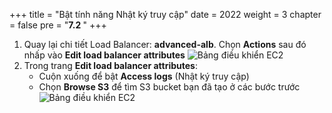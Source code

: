 +++
title = "Bật tính năng Nhật ký truy cập"
date = 2022
weight = 3
chapter = false
pre = "<b>7.2 </b>"
+++
1. Quay lại chi tiết Load Balancer: **advanced-alb**. Chọn **Actions** sau đó nhấp vào **Edit load balancer attributes**
![Bảng điều khiển EC2](/images/7-ALB/7.2-EnableAccessLogs/01-ALBDashboard.png)
2. Trong trang **Edit load balancer attributes**:
   - Cuộn xuống để bật **Access logs** (Nhật ký truy cập)
   - Chọn **Browse S3** để tìm S3 bucket bạn đã tạo ở các bước trước
![Bảng điều khiển EC2](/images/7-ALB/7.2-EnableAccessLogs/02-EnableAccessLogs.png)
